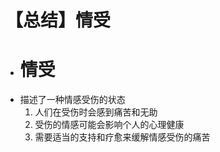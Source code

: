 # 【总结】情受

-   # 情受
-   描述了一种情感受伤的状态
    1.  人们在受伤时会感到痛苦和无助
    2.  受伤的情感可能会影响个人的心理健康
    3.  需要适当的支持和疗愈来缓解情感受伤的痛苦
